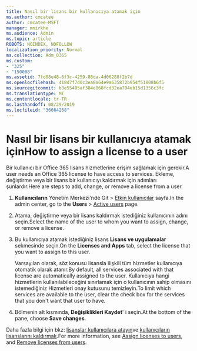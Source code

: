 ```yaml
---
title: Nasıl bir lisans bir kullanıcıya atamak için
ms.author: cmcatee
author: cmcatee-MSFT
manager: mnirkhe
ms.audience: Admin
ms.topic: article
ROBOTS: NOINDEX, NOFOLLOW
localization_priority: Normal
ms.collection: Adm_O365
ms.custom:
- "325"
- "150008"
ms.assetid: 7fd08e48-6f3c-4259-88da-4d06288f2b7d
ms.openlocfilehash: 418d7f7d0c3ea8a64e9a635872b954f51808b6f5
ms.sourcegitcommit: b3e55405af384e868fcd32ea794eb15d1356c3fc
ms.translationtype: MT
ms.contentlocale: tr-TR
ms.lasthandoff: 08/29/2019
ms.locfileid: "36664268"
---
```

# <a name="how-to-assign-a-license-to-a-user"></a><span data-ttu-id="91422-102">Nasıl bir lisans bir kullanıcıya atamak için</span><span class="sxs-lookup"><span data-stu-id="91422-102">How to assign a license to a user</span></span>

<span data-ttu-id="91422-103">Bir kullanıcı bir Office 365 lisans hizmetlerine erişim sağlamak için gerekir.</span><span class="sxs-lookup"><span data-stu-id="91422-103">A user needs an Office 365 license to have access to services.</span></span> <span data-ttu-id="91422-104">Ekleme, değiştirme veya bir lisans bir kullanıcıyı kaldırmak için adımları şunlardır.</span><span class="sxs-lookup"><span data-stu-id="91422-104">Here are steps to add, change, or remove a license from a user.</span></span>
  
1. <span data-ttu-id="91422-105">**Kullanıcıların** Yönetim Merkezi'nde Git \> [Etkin kullanıcılar](https://go.microsoft.com/fwlink/p/?linkid=834822) sayfa.</span><span class="sxs-lookup"><span data-stu-id="91422-105">In the admin center, go to the **Users** \> [Active users](https://go.microsoft.com/fwlink/p/?linkid=834822) page.</span></span>

2. <span data-ttu-id="91422-106">Atama, değiştirme veya bir lisans kaldırmak istediğiniz kullanıcının adını seçin.</span><span class="sxs-lookup"><span data-stu-id="91422-106">Select the name of the user to whom you want to assign, change, or remove a license.</span></span>

3. <span data-ttu-id="91422-107">Bu kullanıcıya atamak istediğiniz lisans **Lisans ve uygulamalar** sekmesinde seçin.</span><span class="sxs-lookup"><span data-stu-id="91422-107">On the **Licenses and Apps** tab, select the license that you want to assign to this user.</span></span>

    <span data-ttu-id="91422-108">Varsayılan olarak, söz konusu lisansla ilişkili tüm hizmetler kullanıcıya otomatik olarak atanır.</span><span class="sxs-lookup"><span data-stu-id="91422-108">By default, all services associated with that license are automatically assigned to the user.</span></span> <span data-ttu-id="91422-109">Kullanıcıya hangi hizmetlerin kullanılabileceğini sınırlamak için o kullanıcının sahip olmasını istemediğiniz Hizmetleri onay kutusunu temizleyin.</span><span class="sxs-lookup"><span data-stu-id="91422-109">To limit which services are available to the user, clear the check box for the services that you don't want that user to have.</span></span>

4. <span data-ttu-id="91422-110">Bölmenin alt kısmında, **Değişiklikleri Kaydet**' i seçin.</span><span class="sxs-lookup"><span data-stu-id="91422-110">At the bottom of the pane, choose **Save changes**.</span></span>

<span data-ttu-id="91422-111">Daha fazla bilgi için bkz: [lisanslar kullanıcılara atayın](https://docs.microsoft.com/office365/admin/subscriptions-and-billing/assign-licenses-to-users)ve [kullanıcıların lisanslarını kaldırmak](https://docs.microsoft.com/office365/admin/subscriptions-and-billing/remove-licenses-from-users).</span><span class="sxs-lookup"><span data-stu-id="91422-111">For more information, see [Assign licenses to users](https://docs.microsoft.com/office365/admin/subscriptions-and-billing/assign-licenses-to-users), and [Remove licenses from users](https://docs.microsoft.com/office365/admin/subscriptions-and-billing/remove-licenses-from-users).</span></span>